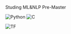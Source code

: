 Studing ML&NLP
Pre-Master

![Python](https://img.shields.io/badge/python-black?style=for-the-badge&logo=python)
![C](https://img.shields.io/badge/c-black?style=for-the-badge&logo=c)

![TF](https://img.shields.io/badge/TF-black?style=for-the-badge&logo=tensorflow)
